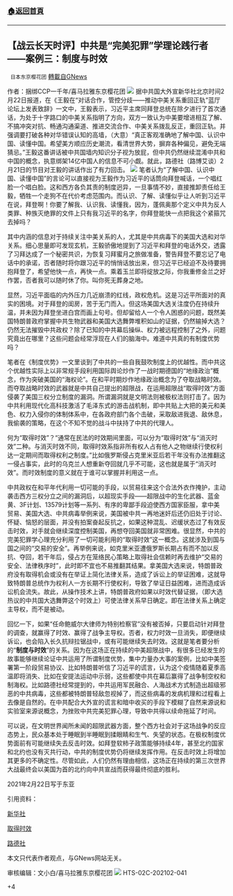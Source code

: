 ###  [:house:返回首頁](https://github.com/ourhimalayas/txt)
---

## 【战云长天时评】中共是“完美犯罪”学理论践行者——案例三：制度与时效
` 日本东京樱花团` [轉載自GNews](https://gnews.org/zh-hans/927858/)

作者：捆绑CCP一千年/喜马拉雅东京樱花团
![]()![](https://gnews.org/wp-content/uploads/2021/02/PHOTO-2021-02-22-17-40-11.jpg)
据中共国大外宣新华社北京时间2月22日报道，在《王毅在“对话合作，管控分歧——推动中美关系重回正轨”蓝厅论坛上发表致辞》一文中，王毅表示，习近平主席同拜登总统在除夕进行了首次通话，为处于十字路口的中美关系指明了方向，双方一致认为中美要增进相互了解、不搞冲突对抗、畅通沟通渠道、推进交流合作、中美关系拨乱反正，重回正轨。并强调要打破各种对华错误认知的高墙，（大意）“真正客观准确地了解中国、认识中国、读懂中国。希望美方顺应历史潮流，看清世界大势，摒弃各种偏见，避免无端猜忌。”王毅这番讲话被中共国墙内知识分子视为放屁，但中共仍然继续混淆中共和中国的概念，执意绑架14亿中国人的信息不可小觑。就此，路德社（路博艾谈）2月21日的节目对王毅的讲话作出了有力回击。
![]()![](https://gnews.org/wp-content/uploads/2021/02/PHOTO-2021-02-22-17-40-30.jpg)
笔者认为“了解中国、认识中国、读懂中国”的言论可以直接视为王毅作为习近平的话筒向拜登喊话，一个唱红脸一个唱白脸。这和西方各负其责的制度迥异，一旦事情不妙，直接推卸责任给王毅，牺牲一个走狗不在代价考虑范围内。而认识、了解、读懂似乎让人听到习近平在说，拜登啊！你要了解我、认识我、读懂我，因为，蓬佩奥那个定义中共为反人类罪、种族灭绝罪的文件上只有我习近平的名字，你拜登能快一点把我这个紧箍咒去掉吗？

其中内涵的信息对于持续关注中美关系的人，尤其是中共病毒下的美国大选和对华关系。细心思量即可发现玄机，王毅骄傲地提到了习近平和拜登的电话外交，透露了习拜达成了一个秘密共识，为恢复习拜蜜月之旅做准备，警告拜登不要忘记了电话中的承诺，否者随时将你跟习近平的悄悄话放出来，但习近平已经迫不及待要拥抱拜登了，希望他快一点，再快一点。乘着玉兰即将绽放之际，你我重修金兰之好作罢，否者我可以随时休了你。叫你死无葬身之地。

显然，习近平面临的内外压力几近崩溃的红线，政权危机。这是习近平所面对的真实的困境。对于拜登的闺房，苦于无门而入。但这场美国大选关注度仍在持续升温，并未因为拜登坐进白宫而画上句号。但却留给人一个令人困惑的问题，既然美国特朗普政府掌握中共生物武器和美国大选舞弊堆积如山的证据，仍然输掉大选？仍然无法摧毁中共政权？除了已知的中共幕后操纵、权力被远程控制了之外，问题究竟出在哪里？这些问题会经常浮现在人们的脑海中。难道中共真的有制度优势吗？

笔者在《制度优势》一文里谈到了中共的一些自我鼓吹制度上的优越性。而中共这个优越性实际上以非常规手段利用国际舆论炒作了一战时期德国的“地缘政治”概念，作为突破美国的“海权论”。在和平时期炒作地缘政治概念为了夺取战略时效。而夺取战略时效的武器就是中共自己提出的超限战，在运用超限战“取得时效”方面侵袭了美国三权分立制度的漏洞。所谓漏洞就是文明法则被极权法则打击了。因为中共利用现代化高科技激活了毛泽东式的游击战机制，即中共贴上大把的美元和美色、权力入侵你的体制体系中，在各政府部门各个击破，采取敌进我退、敌休息，我偷袭的策略，在这个不知不觉的战斗中扶持了中共的代理人。

何为“取得时效”？“通常在民法的时效期间里面，可以分为“取得时效”与“消灭时效”二种。与消灭时效不同，取得时效系指非所有权人占有他人之物继续行使权利达一定期间而取得权利之制度。”比如俄罗斯侵占克里米亚后若干年没有办法推翻这一侵占事实，此时的乌克兰人想重新夺回就几乎不可能，这也就是属于“消灭时效”。而时效制度的意义就在于谁可以掌握并利用这一点。

中共政权在和平年代利用一切可能的手段，以贸易往来这个合法外衣作掩护，主动袭击西方三权分立之间的漏洞后，以超现实手段——超限战中的生化武器、蓝金黄、3F计划、13579计划等一系列、有序的卑鄙手段迫使西方国家臣服，拿中美贸易、美国大选、中共病毒举例来说，美国被中共一再地迷奸后还仍旧处于讨论、怀疑、恼怒的层面，并没有拍案奋起反抗之，如果这种混乱、迟缓状态过了有效反击时效，对手就会继续深度控制美国，再想夺回美国就非常困难。很显然，中共的完美犯罪学心理充分利用了一切可能利用的“取得时效”这一概念。这就涉及到国与国之间的“交易的安全”。再举例来说，如克里米亚遭俄罗斯长期占有而不加以反抗、夺回，若干年后，侵占方在笼络民心策略上取得社会信赖时再去维护“交易的安全、法律秩序时”，此时即不宜也不易推翻其结果。拿美国大选来说，特朗普政府没有取得机会或没有在举证上简化法律关系，造成了诉讼上的举证困难，这就导致特朗普总统作为权利人一方长期不行使权利，导致了举证日益困难，进而造成诉讼机会流失。故此，从操作技术上讲，特朗普政府如果以时效代替证据，（即大选热议的中共国大选舞弊这个时效上）可使法律关系早日确定。即在法律关系上确定主导权，而不是被动。

回忆一下，如果“任命鲍威尔大律师为特别检察官”没有被否掉，只要启动针对拜登的调查，就赢得了时效、赢得了战争主导权。否者，权力时效一旦消失，即便继续诉讼，也会陷入长久抗辩拉锯战中，或有可能继续失去时效。这就是笔者要分析的“**制度与时效**”的关系。因为在这场正在持续的中美超限战中，有很多已经发生的故事能够继续论证中共运用了所谓制度优势，集中力量办大事的案例，比如中美签署第一阶段贸易协议、比如特朗普听信了习近平的谎言，认为这个疫情随着夏季高温即将消失、比如在安提法运动中示弱，这些都使中共在幕后赢得了战争制空权和制海权。比如路德社经常提到的，中共运用军民融合、人海战术方式制造出超级邪恶的中共病毒，这些都被特朗普轻敌忽视掉了，而这些病毒的发病机理和过程看上去像是自然的。在中共配合大外宣的谎言和暗中收买的手段下模糊了自然来源说和实验室来源说概念，为挫败中共完美犯罪心理，导致中共得以续命拖延了时间。

可以说，在文明世界闻所未闻的超限武器方面，整个西方社会对于这场战争的反应态势上，民众基本处于睡眠到半睡眠到揉眼睛和生气、失望的状态。在极权制度优势面前有可能继续失去反击时效。如拜登软柿子政策能够持续4年，甚至北约国家和北约也没有灭共行动，中共的制度优势仍将继续发挥作用。在反击时效上将增加其更多的不确定性。尽管如此，人们仍然有理由相信，这场正在持续的第三次世界大战最终会以美国为首的北约向中共宣战而获得最终彻底的胜利。

2021年2月22日写于东亚

引用资料：

[新华社](http://www.xinhuanet.com/world/2021-02/22/c_1127124448.htm)

[取得时效](https://www.wikiwand.com/zh-cn/%E6%B6%88%E6%BB%85%E6%99%82%E6%95%88#/%E6%99%82%E6%95%88%E5%88%B6%E5%BA%A6%E7%9A%84%E6%84%8F%E7%BE%A9)

[路德社](https://youtu.be/rEUJ5ccRzwU)

本文只代表作者观点，与GNews网站无关。

审核编辑：文小白/喜马拉雅东京樱花团
![]()![](https://gnews.org/wp-content/uploads/2021/02/二维码.jpg)
HTS-02C-202102-041

+4
